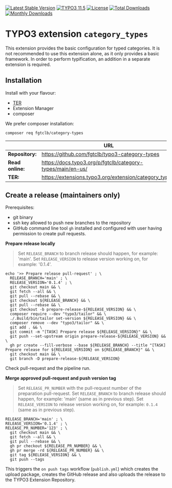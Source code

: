 [![Latest Stable Version](https://poser.pugx.org/fgtclb/category-types/v/stable.svg?style=for-the-badge)](https://packagist.org/packages/fgtclb/category-types)
[![TYPO3 11.5](https://img.shields.io/badge/TYPO3-11.5-green.svg?style=for-the-badge)](https://get.typo3.org/version/11)
[![License](http://poser.pugx.org/fgtclb/category-types/license?style=for-the-badge)](https://packagist.org/packages/fgtclb/category-types)
[![Total Downloads](https://poser.pugx.org/fgtclb/category-types/downloads.svg?style=for-the-badge)](https://packagist.org/packages/fgtclb/category-types)
[![Monthly Downloads](https://poser.pugx.org/fgtclb/category-types/d/monthly?style=for-the-badge)](https://packagist.org/packages/fgtclb/category-types)

# TYPO3 extension `category_types`

This extension provides the basic configuration for typed categories.
It is not recommended to use this extension alone, as it only provides a basic
framework. In order to perform typification, an addition in a separate extension
is required.

## Installation

Install with your flavour:

* [TER](https://extensions.typo3.org/extension/category_types/)
* Extension Manager
* composer

We prefer composer installation:
```bash
composer req fgtclb/category-types
```

|                  | URL                                                        |
|------------------|------------------------------------------------------------|
| **Repository:**  | https://github.com/fgtclb/typo3-category-types             |
| **Read online:** | https://docs.typo3.org/p/fgtclb/category-types/main/en-us/ |
| **TER:**         | https://extensions.typo3.org/extension/category_types/     |


## Create a release (maintainers only)

Prerequisites:

* git binary
* ssh key allowed to push new branches to the repository
* GitHub command line tool `gh` installed and configured with user having permission to create pull requests.

**Prepare release locally**

> Set `RELEASE_BRANCH` to branch release should happen, for example: 'main'.
> Set `RELEASE_VERSION` to release version working on, for example: '0.1.4'.

```shell
echo '>> Prepare release pull-request' ; \
  RELEASE_BRANCH='main' ; \
  RELEASE_VERSION='0.1.4' ; \
  git checkout main && \
  git fetch --all && \
  git pull --rebase && \
  git checkout ${RELEASE_BRANCH} && \
  git pull --rebase && \
  git checkout -b prepare-release-${RELEASE_VERSION} && \
  composer require --dev "typo3/tailor" && \
  ./.Build/bin/tailor set-version ${RELEASE_VERSION} && \
  composer remove --dev "typo3/tailor" && \
  git add . && \
  git commit -m "[TASK] Prepare release ${RELEASE_VERSION}" && \
  git push --set-upstream origin prepare-release-${RELEASE_VERSION} && \
  gh pr create --fill-verbose --base ${RELEASE_BRANCH} --title "[TASK] Prepare release for ${RELEASE_VERSION} on ${RELEASE_BRANCH}" && \
  git checkout main && \
  git branch -D prepare-release-${RELEASE_VERSION}
```

Check pull-request and the pipeline run.

**Merge approved pull-request and push version tag**

> Set `RELEASE_PR_NUMBER` with the pull-request number of the preparation pull-request.
> Set `RELEASE_BRANCH` to branch release should happen, for example: 'main' (same as in previous step).
> Set `RELEASE_VERSION` to release version working on, for example: `0.1.4` (same as in previous step).

```shell
RELEASE_BRANCH='main' ; \
RELEASE_VERSION='0.1.4' ; \
RELEASE_PR_NUMBER='123' ; \
  git checkout main && \
  git fetch --all && \
  git pull --rebase && \
  gh pr checkout ${RELEASE_PR_NUMBER} && \
  gh pr merge -rd ${RELEASE_PR_NUMBER} && \
  git tag ${RELEASE_VERSION} && \
  git push --tags
```

This triggers the `on push tags` workflow (`publish.yml`) which creates the upload package,
creates the GitHub release and also uploads the release to the TYPO3 Extension Repository.
